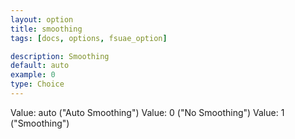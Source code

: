 ```yaml
---
layout: option
title: smoothing
tags: [docs, options, fsuae_option]

description: Smoothing
default: auto
example: 0
type: Choice
---
```


Value: auto ("Auto Smoothing")
Value: 0 ("No Smoothing")
Value: 1 ("Smoothing")
